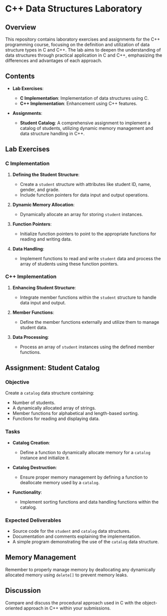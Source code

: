 # C++ Data Structures Laboratory

## Overview
This repository contains laboratory exercises and assignments for the C++ programming course, focusing on the definition and utilization of data structure types in C and C++. The lab aims to deepen the understanding of data structures through practical application in C and C++, emphasizing the differences and advantages of each approach.

## Contents
- **Lab Exercises**:
  - **C Implementation**: Implementation of data structures using C.
  - **C++ Implementation**: Enhancement using C++ features.

- **Assignments**:
  - **Student Catalog**: A comprehensive assignment to implement a catalog of students, utilizing dynamic memory management and data structure handling in C++.

## Lab Exercises

### C Implementation
1. **Defining the Student Structure**:
   - Create a `student` structure with attributes like student ID, name, gender, and grade.
   - Include function pointers for data input and output operations.

2. **Dynamic Memory Allocation**:
   - Dynamically allocate an array for storing `student` instances.

3. **Function Pointers**:
   - Initialize function pointers to point to the appropriate functions for reading and writing data.

4. **Data Handling**:
   - Implement functions to read and write `student` data and process the array of students using these function pointers.

### C++ Implementation
1. **Enhancing Student Structure**:
   - Integrate member functions within the `student` structure to handle data input and output.

2. **Member Functions**:
   - Define the member functions externally and utilize them to manage student data.

3. **Data Processing**:
   - Process an array of `student` instances using the defined member functions.

## Assignment: Student Catalog

### Objective
Create a `catalog` data structure containing:
- Number of students.
- A dynamically allocated array of strings.
- Member functions for alphabetical and length-based sorting.
- Functions for reading and displaying data.

### Tasks
- **Catalog Creation**:
  - Define a function to dynamically allocate memory for a `catalog` instance and initialize it.
  
- **Catalog Destruction**:
  - Ensure proper memory management by defining a function to deallocate memory used by a `catalog`.

- **Functionality**:
  - Implement sorting functions and data handling functions within the catalog.

### Expected Deliverables
- Source code for the `student` and `catalog` data structures.
- Documentation and comments explaining the implementation.
- A simple program demonstrating the use of the `catalog` data structure.

## Memory Management
Remember to properly manage memory by deallocating any dynamically allocated memory using `delete[]` to prevent memory leaks.

## Discussion
Compare and discuss the procedural approach used in C with the object-oriented approach in C++ within your submissions.
